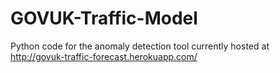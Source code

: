 GOVUK-Traffic-Model
===================

Python code for the anomaly detection tool currently hosted at http://govuk-traffic-forecast.herokuapp.com/

